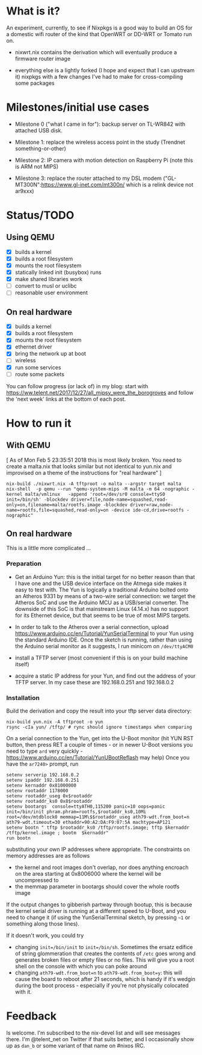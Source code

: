 # What is it?

An experiment, currently, to see if Nixpkgs is a good way to build an
OS for a domestic wifi router of the kind that OpenWRT or DD-WRT or
Tomato run on.

* nixwrt.nix contains the derivation which will eventually produce a
  firmware router image
  
* everything else is a lightly forked (I hope and expect that I can
  upstream it) nixpkgs with a few changes I've had to make for
  cross-compiling some packages

# Milestones/initial use cases

* Milestone 0 ("what I came in for"): backup server on TL-WR842 with
attached USB disk.

* Milestone 1: replace the wireless access point in the study
  (Trendnet something-or-other)

* Milestone 2: IP camera with motion detection on Raspberry Pi (note this is ARM not MIPS)

* Milestone 3: replace the router attached to my DSL modem
  ("GL-MT300N":https://www.gl-inet.com/mt300n/ which is a relink
  device not ar9xxx)


# Status/TODO

## Using QEMU

- [x] builds a kernel
- [x] builds a root filesystem
- [x] mounts the root filesystem
- [x] statically linked init (busybox) runs
- [x] make shared libraries work
- [ ] convert to musl or uclibc
- [ ] reasonable user environment

## On real hardware

- [x] builds a kernel
- [x] builds a root filesystem
- [x] mounts the root filesystem
- [x] ethernet driver
- [x] bring the network up at boot
- [ ] wireless
- [x] run some services
- [ ] route some packets

You can follow progress (or lack of) in my blog: start with
https://ww.telent.net/2017/12/27/all_mipsy_were_the_borogroves and
follow the 'next week' links at the bottom of each post.

# How to run it

## With QEMU

[ As of Mon Feb  5 23:35:51 2018 this is most likely broken.  You need
to create a malta.nix that looks similar but not identical to yun.nix
and improvised on a theme of the instructions for "real hardware" ] 


    nix-build ./nixwrt.nix -A tftproot -o malta --argstr target malta
    nix-shell  -p qemu --run "qemu-system-mips -M malta -m 64 -nographic -kernel malta/vmlinux   -append 'root=/dev/sr0 console=ttyS0 init=/bin/sh' -blockdev driver=file,node-name=squashed,read-only=on,filename=malta/rootfs.image -blockdev driver=raw,node-name=rootfs,file=squashed,read-only=on -device ide-cd,drive=rootfs -nographic" 


## On real hardware

This is a little more complicated ...

### Preparation

* Get an Arduino Yun: this is the initial target for no better reason
than that I have one and the USB device interface on the Atmega side
makes it easy to test with.  The Yun is logically a traditional
Arduino bolted onto an Atheros 9331 by means of a two-wire serial
connection: we target the Atheros SoC and use the Arduino MCU as a
USB/serial converter.  The downside of this SoC is that mainstream
Linux (4.14.x) has no support for its Ethernet device, but that seems
to be true of most MIPS targets.

* In order to talk to the Atheros over a serial connection, upload
https://www.arduino.cc/en/Tutorial/YunSerialTerminal to your Yun using
the standard Arduino IDE.  Once the sketch is running, rather than
using the Arduino serial monitor as it suggests, I run minicom on
`/dev/ttyACM0`

* install a TFTP server (most convenient if this is on your build
machine itself)

* acquire a static IP address for your Yun, and find out the address of
your TFTP server.  In my case these are 192.168.0.251 and 192.168.0.2

### Installation

Build the derivation and copy the result into your tftp server data
directory:

    nix-build yun.nix -A tftproot -o yun
    rsync -cIa yun/ /tftp/ # rync should ignore timestamps when comparing

On a serial connection to the Yun, get into the U-Boot monitor
(hit YUN RST button, then press RET a couple of times - or in newer
U-Boot versions you need to type `ard` very quickly -
https://www.arduino.cc/en/Tutorial/YunUBootReflash may help)
Once you have the `ar7240>` prompt, run

    setenv serverip 192.168.0.2 
    setenv ipaddr 192.168.0.251 
    setenv kernaddr 0x81000000
    setenv rootaddr 1178000
    setenv rootaddr_useg 0x$rootaddr
    setenv rootaddr_ks0 0x8$rootaddr
    setenv bootargs  console=ttyATH0,115200 panic=10 oops=panic init=/bin/init phram.phram=rootfs,$rootaddr_ks0,10Mi root=/dev/mtdblock0 memmap=11M\$$rootaddr_useg ath79-wdt.from_boot=n ath79-wdt.timeout=30 ethaddr=90:A2:DA:F9:07:5A machtype=AP121
    setenv bootn " tftp $rootaddr_ks0 /tftp/rootfs.image; tftp $kernaddr /tftp/kernel.image ; bootm  $kernaddr"
    run bootn
    
substituting your own IP addresses where appropriate.  The constraints
on memory addresses are as follows

* the kernel and root images don't overlap, nor does anything encroach
  on the area starting at 0x8006000 where the kernel will be
  uncompressed to
* the memmap parameter in bootargs should cover the whole rootfs image

If the output changes to gibberish partway through bootup, this is
because the kernel serial driver is running at a different speed to
U-Boot, and you need to change it (if using the YunSerialTerminal
sketch, by pressing `~1` or something along those lines).

If it doesn't work, you could try

* changing `init=/bin/init` to `init=/bin/sh`.  Sometimes the ersatz
  edifice of string glommeration that creates the contents of `/etc`
  goes wrong and generates broken files or empty files or no files.
  This will give you a root shell on the console with which you can
  poke around
* changing `ath79-wdt.from_boot=n` to `ath79-wdt.from_boot=y`: this
  will cause the board to reboot after 21 seconds, which is handy if
  it's wedgin during the boot process - especially if you're not
  physically colocated with it.
  
# Feedback

Is welcome.  I'm subscribed to the nix-devel list and will see
messages there.  I'm @telent_net on Twitter if that suits better, and
I occasionally show up as `dan_b` or some variant of that name on
#nixos IRC.
